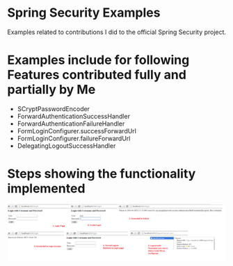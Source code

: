 # Spring Security Examples

Examples related to contributions I did to the official Spring Security project.

Examples include for following Features contributed fully and partially by Me
=============================================================================

- SCryptPasswordEncoder
- ForwardAuthenticationSuccessHandler
- ForwardAuthenticationFailureHandler
- FormLoginConfigurer.successForwardUrl
- FormLoginConfigurer.failureForwardUrl
- DelegatingLogoutSuccessHandler

Steps showing the functionality implemented
===========================================

<img src="spring-security.png"/>


